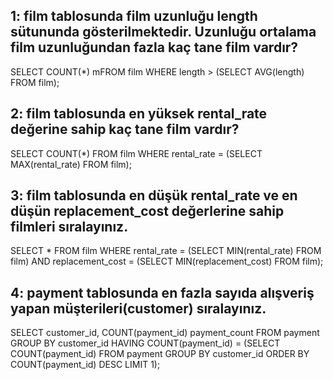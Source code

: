 ## 1: film tablosunda film uzunluğu length sütununda gösterilmektedir. Uzunluğu ortalama film uzunluğundan fazla kaç tane film vardır?
SELECT COUNT(*) mFROM film WHERE length > (SELECT AVG(length) FROM film);

## 2: film tablosunda en yüksek rental_rate değerine sahip kaç tane film vardır?
SELECT COUNT(*) FROM film WHERE rental_rate = (SELECT MAX(rental_rate) FROM film);

## 3: film tablosunda en düşük rental_rate ve en düşün replacement_cost değerlerine sahip filmleri sıralayınız.
SELECT * FROM film WHERE rental_rate = (SELECT MIN(rental_rate) FROM film) AND replacement_cost = (SELECT MIN(replacement_cost) FROM film);

## 4: payment tablosunda en fazla sayıda alışveriş yapan müşterileri(customer) sıralayınız.
SELECT customer_id, COUNT(payment_id) payment_count FROM payment GROUP BY customer_id HAVING COUNT(payment_id) = (SELECT COUNT(payment_id) FROM payment GROUP BY customer_id ORDER BY COUNT(payment_id) DESC LIMIT 1);
